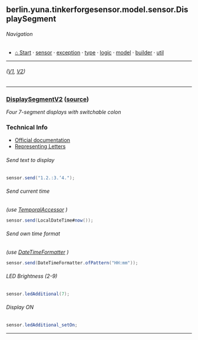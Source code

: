 ## berlin.yuna.tinkerforgesensor.model.sensor.DisplaySegment
###### Navigation
* [⌂ Start](https://github.com/YunaBraska/tinkerforge-sensor/blob/master/readmeDoc/README.md) · [sensor](https://github.com/YunaBraska/tinkerforge-sensor/blob/master/readmeDoc/berlin/yuna/tinkerforgesensor/model/sensor/README.md) · [exception](https://github.com/YunaBraska/tinkerforge-sensor/blob/master/readmeDoc/berlin/yuna/tinkerforgesensor/model/exception/README.md) · [type](https://github.com/YunaBraska/tinkerforge-sensor/blob/master/readmeDoc/berlin/yuna/tinkerforgesensor/model/type/README.md) · [logic](https://github.com/YunaBraska/tinkerforge-sensor/blob/master/readmeDoc/berlin/yuna/tinkerforgesensor/logic/README.md) · [model](https://github.com/YunaBraska/tinkerforge-sensor/blob/master/readmeDoc/berlin/yuna/tinkerforgesensor/model/README.md) · [builder](https://github.com/YunaBraska/tinkerforge-sensor/blob/master/readmeDoc/berlin/yuna/tinkerforgesensor/model/builder/README.md) · [util](https://github.com/YunaBraska/tinkerforge-sensor/blob/master/readmeDoc/berlin/yuna/tinkerforgesensor/util/README.md)

---
######  *([V1](https://github.com/YunaBraska/tinkerforge-sensor/blob/master/src/main/java/berlin/yuna/tinkerforgesensor/model/sensor/DisplaySegment.java), [V2](https://github.com/YunaBraska/tinkerforge-sensor/blob/master/src/main/java/berlin/yuna/tinkerforgesensor/model/sensor/DisplaySegmentV2.java))*


---
### [DisplaySegmentV2](https://github.com/YunaBraska/tinkerforge-sensor/blob/master/readmeDoc/berlin/yuna/tinkerforgesensor/model/sensor/DisplaySegmentV2.md) ([source](https://github.com/YunaBraska/tinkerforge-sensor/blob/master/src/main/java/berlin/yuna/tinkerforgesensor/model/sensor/DisplaySegmentV2.java))

 *Four 7-segment displays with switchable colon*
 
### Technical Info
 * [Official documentation](https://www.tinkerforge.com/en/doc/Hardware/Bricklets/Segment_Display_4x7_V2.html)
 * [Representing Letters](https://en.wikichip.org/wiki/seven-segment_display/representing_letters) 
###### Send text to display
 
```java
sensor.send("1.2.:3.‘4.");
```
 
###### Send current time
 *(use [TemporalAccessor](https://docs.oracle.com/javase/8/docs/api/java/time/temporal/TemporalAccessor.html) )*
 
```java
sensor.send(LocalDateTime#now());
```
 
###### Send own time format
 *(use [DateTimeFormatter](https://docs.oracle.com/javase/8/docs/api/java/time/format/DateTimeFormatter.html) )*
 
```java
sensor.send(DateTimeFormatter.ofPattern("HH:mm"));
```
 
###### LED Brightness (2-9)
 
```java
sensor.ledAdditional(7);
```
 
###### Display ON
 
```java
sensor.ledAdditional_setOn;
```

--- 
